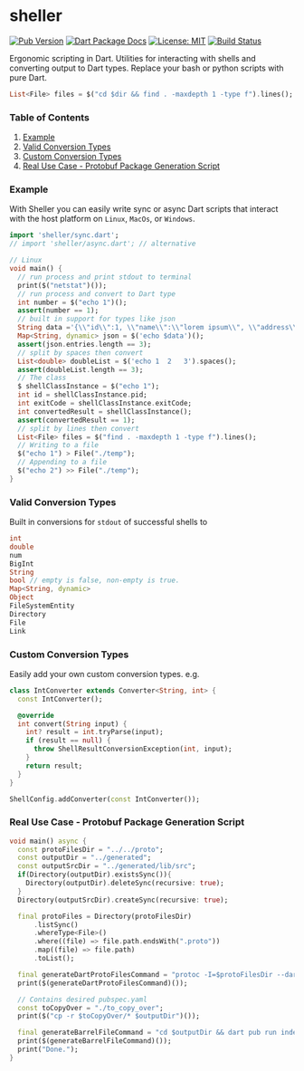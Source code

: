 # sheller

[![Pub Version](https://img.shields.io/pub/v/sheller.svg)](https://pub.dev/packages/sheller)
[![Dart Package Docs](https://img.shields.io/badge/documentation-pub.dev-blue.svg)](https://pub.dev/documentation/sheller/latest/)
[![License: MIT](https://img.shields.io/badge/license-MIT-purple.svg)](https://opensource.org/licenses/MIT)
[![Build Status](https://github.com/mcmah309/sheller/actions/workflows/dart.yml/badge.svg)](https://github.com/mcmah309/sheller/actions)

Ergonomic scripting in Dart. Utilities for interacting with shells and converting output to Dart types. Replace your bash
or python scripts with pure Dart.

```dart
List<File> files = $("cd $dir && find . -maxdepth 1 -type f").lines();
```

### Table of Contents
1. [Example](#examples)
2. [Valid Conversion Types](#valid-conversion-types)
3. [Custom Conversion Types](#custom-conversion-types)
4. [Real Use Case - Protobuf Package Generation Script](#real-use-case---protobuf-package-generation-script)

### Example
With Sheller you can easily write sync or async Dart scripts that interact with the host platform on `Linux`, `MacOs`, or `Windows`.
```dart
import 'sheller/sync.dart';
// import 'sheller/async.dart'; // alternative

// Linux
void main() {
  // run process and print stdout to terminal
  print($("netstat")());
  // run process and convert to Dart type
  int number = $("echo 1")();
  assert(number == 1);
  // built in support for types like json
  String data ='{\\"id\\":1, \\"name\\":\\"lorem ipsum\\", \\"address\\":\\"dolor set amet\\"}';
  Map<String, dynamic> json = $('echo $data')();
  assert(json.entries.length == 3);
  // split by spaces then convert
  List<double> doubleList = $('echo 1  2   3').spaces();
  assert(doubleList.length == 3);
  // The class
  $ shellClassInstance = $("echo 1");
  int id = shellClassInstance.pid;
  int exitCode = shellClassInstance.exitCode;
  int convertedResult = shellClassInstance();
  assert(convertedResult == 1);
  // split by lines then convert
  List<File> files = $("find . -maxdepth 1 -type f").lines();
  // Writing to a file
  $("echo 1") > File("./temp");
  // Appending to a file
  $("echo 2") >> File("./temp");
}
```

### Valid Conversion Types
Built in conversions for `stdout` of successful shells to
```dart
int
double
num
BigInt
String
bool // empty is false, non-empty is true.
Map<String, dynamic>
Object
FileSystemEntity
Directory
File
Link
```

### Custom Conversion Types
Easily add your own custom conversion types. e.g.
```dart
class IntConverter extends Converter<String, int> {
  const IntConverter();

  @override
  int convert(String input) {
    int? result = int.tryParse(input);
    if (result == null) {
      throw ShellResultConversionException(int, input);
    }
    return result;
  }
}

ShellConfig.addConverter(const IntConverter());
```

### Real Use Case - Protobuf Package Generation Script
```dart
void main() async {
  const protoFilesDir = "../../proto";
  const outputDir = "../generated";
  const outputSrcDir = "../generated/lib/src";
  if(Directory(outputDir).existsSync()){
    Directory(outputDir).deleteSync(recursive: true);
  }
  Directory(outputSrcDir).createSync(recursive: true);

  final protoFiles = Directory(protoFilesDir)
      .listSync()
      .whereType<File>()
      .where((file) => file.path.endsWith(".proto"))
      .map((file) => file.path)
      .toList();

  final generateDartProtoFilesCommand = "protoc -I=$protoFilesDir --dart_out=grpc:$outputSrcDir ${protoFiles.join(' ')}";
  print($(generateDartProtoFilesCommand)());

  // Contains desired pubspec.yaml
  const toCopyOver = "./to_copy_over";
  print($("cp -r $toCopyOver/* $outputDir")());

  final generateBarrelFileCommand = "cd $outputDir && dart pub run index_generator";
  print($(generateBarrelFileCommand)());
  print("Done.");
}
```